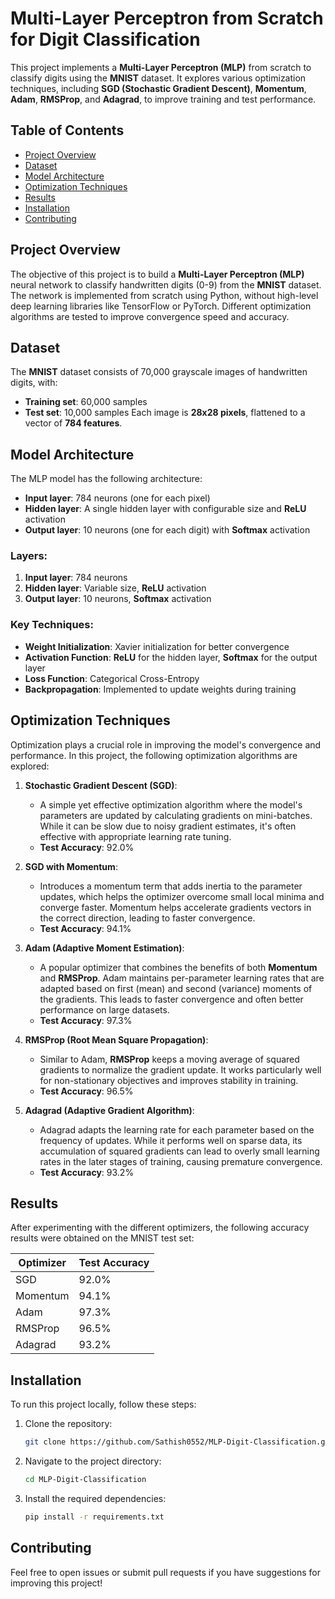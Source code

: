 # Multi-Layer Perceptron from Scratch for Digit Classification

This project implements a **Multi-Layer Perceptron (MLP)** from scratch to classify digits using the **MNIST** dataset. It explores various optimization techniques, including **SGD (Stochastic Gradient Descent)**, **Momentum**, **Adam**, **RMSProp**, and **Adagrad**, to improve training and test performance.

## Table of Contents
- [Project Overview](#project-overview)
- [Dataset](#dataset)
- [Model Architecture](#model-architecture)
- [Optimization Techniques](#optimization-techniques)
- [Results](#results)
- [Installation](#installation)
- [Contributing](#contributing)

## Project Overview
The objective of this project is to build a **Multi-Layer Perceptron (MLP)** neural network to classify handwritten digits (0-9) from the **MNIST** dataset. The network is implemented from scratch using Python, without high-level deep learning libraries like TensorFlow or PyTorch. Different optimization algorithms are tested to improve convergence speed and accuracy.

## Dataset
The **MNIST** dataset consists of 70,000 grayscale images of handwritten digits, with:
- **Training set**: 60,000 samples
- **Test set**: 10,000 samples
Each image is **28x28 pixels**, flattened to a vector of **784 features**.

## Model Architecture
The MLP model has the following architecture:

- **Input layer**: 784 neurons (one for each pixel)
- **Hidden layer**: A single hidden layer with configurable size and **ReLU** activation
- **Output layer**: 10 neurons (one for each digit) with **Softmax** activation

### Layers:
1. **Input layer**: 784 neurons
2. **Hidden layer**: Variable size, **ReLU** activation
3. **Output layer**: 10 neurons, **Softmax** activation

### Key Techniques:
- **Weight Initialization**: Xavier initialization for better convergence
- **Activation Function**: **ReLU** for the hidden layer, **Softmax** for the output layer
- **Loss Function**: Categorical Cross-Entropy
- **Backpropagation**: Implemented to update weights during training

## Optimization Techniques
Optimization plays a crucial role in improving the model's convergence and performance. In this project, the following optimization algorithms are explored:

1. **Stochastic Gradient Descent (SGD)**:  
   - A simple yet effective optimization algorithm where the model's parameters are updated by calculating gradients on mini-batches. While it can be slow due to noisy gradient estimates, it's often effective with appropriate learning rate tuning.
   - **Test Accuracy**: 92.0%

2. **SGD with Momentum**:  
   - Introduces a momentum term that adds inertia to the parameter updates, which helps the optimizer overcome small local minima and converge faster. Momentum helps accelerate gradients vectors in the correct direction, leading to faster convergence.
   - **Test Accuracy**: 94.1%

3. **Adam (Adaptive Moment Estimation)**:  
   - A popular optimizer that combines the benefits of both **Momentum** and **RMSProp**. Adam maintains per-parameter learning rates that are adapted based on first (mean) and second (variance) moments of the gradients. This leads to faster convergence and often better performance on large datasets.
   - **Test Accuracy**: 97.3%

4. **RMSProp (Root Mean Square Propagation)**:  
   - Similar to Adam, **RMSProp** keeps a moving average of squared gradients to normalize the gradient update. It works particularly well for non-stationary objectives and improves stability in training.
   - **Test Accuracy**: 96.5%

5. **Adagrad (Adaptive Gradient Algorithm)**:  
   - Adagrad adapts the learning rate for each parameter based on the frequency of updates. While it performs well on sparse data, its accumulation of squared gradients can lead to overly small learning rates in the later stages of training, causing premature convergence.
   - **Test Accuracy**: 93.2%

## Results
After experimenting with the different optimizers, the following accuracy results were obtained on the MNIST test set:

| Optimizer  | Test Accuracy |
|------------|---------------|
| SGD        | 92.0%         |
| Momentum   | 94.1%         |
| Adam       | 97.3%         |
| RMSProp    | 96.5%         |
| Adagrad    | 93.2%         |

## Installation
To run this project locally, follow these steps:

1. Clone the repository:
   ```bash
   git clone https://github.com/Sathish0552/MLP-Digit-Classification.git
2. Navigate to the project directory:
    ```bash
    cd MLP-Digit-Classification
3. Install the required dependencies:
    ```bash
    pip install -r requirements.txt

## Contributing
Feel free to open issues or submit pull requests if you have suggestions for improving this project!

